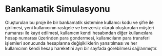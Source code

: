# Bankamatik Simulasyonu
Oluşturulan bu proje ile bir bankamatik sistemine kullanıcı kodu ve şifre ile girilmesi, yeni kullanıcının rastgele ve benzersiz olarak oluşturulan müşteri numarası ile kayıt edilmesi, kullanıcın kendi hesabından diğer kullanıcılara hesap numarası üzerinden para gondermesi, kullanıcıların para transferi işlemleri sonucunda hesaplarına değişikliklerin yansıtılması ve her kullanıcının kendi hesap hareketini ayrı bir sayfada görebilmesi sağlanmıştır.
